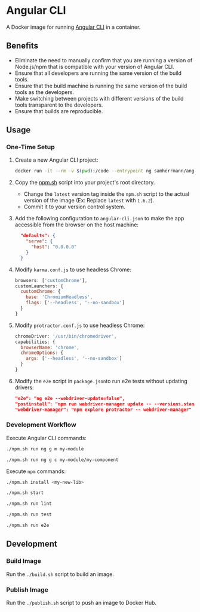 # Angular CLI
A Docker image for running [Angular CLI](https://github.com/angular/angular-cli)
in a container.
## Benefits
* Eliminate the need to manually confirm that you are running a version of
  Node.js/npm that is compatible with your version of Angular CLI.
* Ensure that all developers are running the same version of the build tools.
* Ensure that the build machine is running the same version of the build tools
  as the developers.
* Make switching between projects with different versions of the build tools
  transparent to the developers.
* Ensure that builds are reproducible.

## Usage
### One-Time Setup
1. Create a new Angular CLI project:
    ```sh
    docker run -it --rm -v $(pwd):/code --entrypoint ng samherrmann/angular-cli new my-app
    ```

2. Copy the [npm.sh](npm.sh) script into your project's root directory.
    * Change the `latest` version tag inside the `npm.sh` script to the actual
      version of the image (Ex: Replace `latest` with `1.6.2`).
    * Commit it to your version control system.

3. Add the following configuration to `angular-cli.json` to make the app
   accessible from the browser on the host machine:
    ```json
      "defaults": {
        "serve": {
          "host": "0.0.0.0"
        }
      }
    ```
4. Modify `karma.conf.js` to use headless Chrome:

    ```js
    browsers: ['customChrome'],
    customLaunchers: {
      customChrome: {
        base: 'ChromiumHeadless',
        flags: ['--headless', '--no-sandbox']
      }
    }
    ```

5. Modify `protractor.conf.js` to use headless Chrome:

    ```js
    chromeDriver: '/usr/bin/chromedriver',
    capabilities: {
      browserName: 'chrome',
      chromeOptions: {
        args: ['--headless', '--no-sandbox']
      }
    }
    ```

6. Modify the `e2e` script in `package.json`to run e2e tests without updating drivers:

    ```json
    "e2e": "ng e2e --webdriver-update=false",
    "postinstall": "npm run webdriver-manager update -- --versions.standalone=2.53.1 --versions.chrome=2.38 --versions.gecko=v0.13.0",
    "webdriver-manager": "npm explore protractor -- webdriver-manager"
    ```

### Development Workflow
Execute Angular CLI commands:

```sh
./npm.sh run ng g m my-module
```
```sh
./npm.sh run ng g c my-module/my-component
```

Execute `npm` commands:
```sh
./npm.sh install <my-new-lib>
```
```sh
./npm.sh start
```
```sh
./npm.sh run lint
```
```sh
./npm.sh run test
```
```sh
./npm.sh run e2e
```

## Development
### Build Image
Run the `./build.sh` script to build an image.

### Publish Image
Run the `./publish.sh` script to push an image to Docker Hub.
